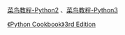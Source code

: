 [菜鸟教程-Python2](https://www.runoob.com/python/python-tutorial.html) 、[菜鸟教程-Python3](https://www.runoob.com/python3/python3-tutorial.html)

[《Python Cookbook》3rd Edition](https://python3-cookbook.readthedocs.io/zh_CN/latest/copyright.html)